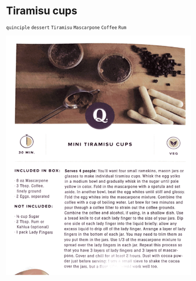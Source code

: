# Tiramisu cups

`quinciple` `dessert` `Tiramisu` `Mascarpone` `Coffee` `Rum`

![Evernote_Snapshot_20180628_090211.png](image/Evernote_Snapshot_20180628_090211.png)

